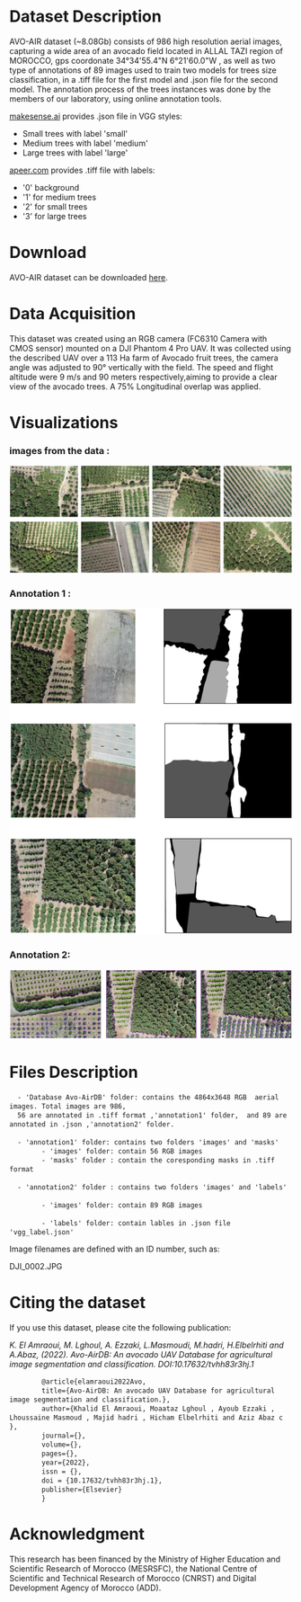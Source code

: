 # Dataset Description
AVO-AIR dataset (~8.08Gb) consists of 986 high resolution aerial images, capturing a wide area of an avocado field located in ALLAL TAZI region of MOROCCO, gps coordonate 34°34'55.4"N 6°21'60.0"W , as well as two type of annotations of 89 images used to train two models for trees size classification, in a .tiff file for the first model and .json file for the second model. The annotation process of the trees instances was done by the members of our laboratory, using online annotation tools.

[makesense.ai](https://www.makesense.ai/) provides .json file in VGG styles:


- Small trees with label 'small'
- Medium trees with label 'medium'
- Large trees with label 'large'

[apeer.com](https://www.apeer.com/) provides .tiff file with labels:

- '0' background
- '1' for medium trees
- '2' for small trees
- '3' for large trees

# Download
AVO-AIR dataset can be downloaded [here](https://data.mendeley.com/datasets/tvhh83r3hj/2).
# Data Acquisition

This dataset was created using an RGB camera (FC6310 Camera with CMOS sensor) mounted on a DJI Phantom 4 Pro UAV. It was collected using the described UAV over a 113 Ha farm of Avocado fruit trees, the camera angle was adjusted to 90° vertically with the field. The speed and flight altitude were 9 m/s and 90 meters respectively,aiming to provide a clear view of the avocado trees. A 75% Longitudinal overlap was applied.
# Visualizations

### images from the data :

![Screenshot](database.png)

### Annotation 1 :

![Screenshot](tiff_labels.png)

### Annotation 2:


![Screenshot](VGG_labels.png)


# Files Description

      - 'Database Avo-AirDB' folder: contains the 4864x3648 RGB  aerial images. Total images are 986, 
      56 are annotated in .tiff format ,'annotation1' folder,  and 89 are annotated in .json ,'annotation2' folder.

      - 'annotation1' folder: contains two folders 'images' and 'masks'
            - 'images' folder: contain 56 RGB images
            - 'masks' folder : contain the coresponding masks in .tiff format
    
      - 'annotation2' folder : contains two folders 'images' and 'labels'

            - 'images' folder: contain 89 RGB images
    
            - 'labels' folder: contain lables in .json file 'vgg_label.json'
   
Image filenames are defined with an ID number, such as:
 
 DJI_0002.JPG
 
# Citing the dataset

If you use this dataset, please cite the following publication:

_K. El Amraoui, M. Lghoul, A. Ezzaki, L.Masmoudi, M.hadri, H.Elbelrhiti and A.Abaz, (2022). Avo-AirDB: An avocado UAV Database for agricultural image segmentation and classification. DOI:10.17632/tvhh83r3hj.1_ 


            @article{elamraoui2022Avo,
            title={Avo-AirDB: An avocado UAV Database for agricultural image segmentation and classification.},
            author={Khalid El Amraoui, Moaataz Lghoul , Ayoub Ezzaki , Lhoussaine Masmoud , Majid hadri , Hicham Elbelrhiti and Aziz Abaz c },
            journal={},
            volume={},
            pages={},
            year={2022},
            issn = {},
            doi = {10.17632/tvhh83r3hj.1},
            publisher={Elsevier}
            }
            
# Acknowledgment

This research has been financed by the Ministry of Higher Education and Scientific Research of Morocco (MESRSFC), the National Centre of Scientific and Technical Research of Morocco (CNRST) and Digital Development Agency of Morocco (ADD).
